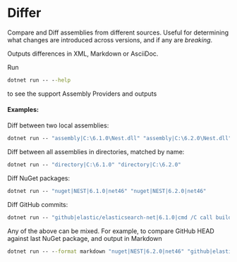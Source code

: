 # Differ

Compare and Diff assemblies from different sources.
Useful for determining what changes are introduced across versions, and if any are _breaking_.

Outputs differences in XML, Markdown or AsciiDoc. 

Run 

```bat
dotnet run -- --help
```

to see the support Assembly Providers and outputs

#### Examples:

Diff between two local assemblies:

```bat
dotnet run -- "assembly|C:\6.1.0\Nest.dll" "assembly|C:\6.2.0\Nest.dll"
```

Diff between all assemblies in directories, matched by name:

```bat
dotnet run -- "directory|C:\6.1.0" "directory|C:\6.2.0"
```

Diff NuGet packages:

```bat
dotnet run -- "nuget|NEST|6.1.0|net46" "nuget|NEST|6.2.0|net46"
```

Diff GitHub commits:

```bat
dotnet run -- "github|elastic/elasticsearch-net|6.1.0|cmd /C call build.bat skiptests skipdocs|build\output\Nest\net46" "github|elastic/elasticsearch-net|6.2.0|cmd /C call build.bat skiptests skipdocs|build\output\Nest\net46"
```

Any of the above can be mixed. For example, to compare GitHub HEAD against last NuGet package, and output in Markdown

```bat
dotnet run -- --format markdown "nuget|NEST|6.2.0|net46" "github|elastic/elasticsearch-net|HEAD|cmd /C call build.bat skiptests skipdocs|build\output\Nest\net46"
```